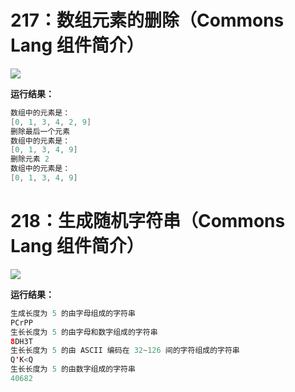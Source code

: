 # 217：数组元素的删除（Commons Lang 组件简介）

<img src="http://image.renkaigis.com/keepcoding/2017121801.png">

**运行结果：**

```java
数组中的元素是：
[0, 1, 3, 4, 2, 9]
删除最后一个元素
数组中的元素是：
[0, 1, 3, 4, 9]
删除元素 2
数组中的元素是：
[0, 1, 3, 4, 9]
```

# 218：生成随机字符串（Commons Lang 组件简介）

<img src="http://image.renkaigis.com/keepcoding/2017121802.png">

**运行结果：**

```java
生成长度为 5 的由字母组成的字符串
PCrPP
生长长度为 5 的由字母和数字组成的字符串
8DH3T
生长长度为 5 的由 ASCII 编码在 32~126 间的字符组成的字符串
Q'K<Q
生长长度为 5 的由数字组成的字符串
40682
```

